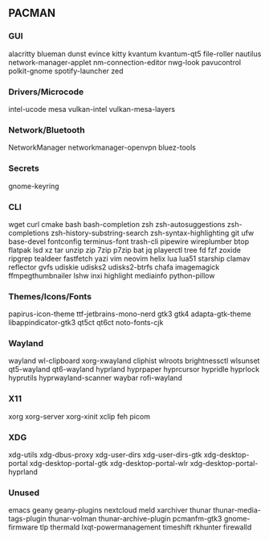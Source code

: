 ## PACMAN
### GUI
alacritty
blueman
dunst
evince
kitty
kvantum
kvantum-qt5
file-roller
nautilus
network-manager-applet
nm-connection-editor
nwg-look
pavucontrol
polkit-gnome
spotify-launcher
zed

### Drivers/Microcode
intel-ucode
mesa
vulkan-intel
vulkan-mesa-layers

### Network/Bluetooth
NetworkManager
networkmanager-openvpn
bluez-tools

### Secrets
gnome-keyring

### CLI
wget
curl
cmake
bash
bash-completion
zsh
zsh-autosuggestions
zsh-completions
zsh-history-substring-search
zsh-syntax-highlighting
git
ufw
base-devel
fontconfig
terminus-font
trash-cli
pipewire
wireplumber
btop
flatpak
lsd
xz
tar
unzip
zip
7zip
p7zip
bat
jq
playerctl
tree
fd
fzf
zoxide
ripgrep
tealdeer
fastfetch
yazi
vim
neovim
helix
lua
lua51
starship
clamav
reflector
gvfs
udiskie
udisks2
udisks2-btrfs
chafa
imagemagick
ffmpegthumbnailer
lshw
inxi
highlight
mediainfo
python-pillow

### Themes/Icons/Fonts
papirus-icon-theme
ttf-jetbrains-mono-nerd
gtk3
gtk4
adapta-gtk-theme
libappindicator-gtk3
qt5ct
qt6ct
noto-fonts-cjk

### Wayland
wayland
wl-clipboard
xorg-xwayland
cliphist
wlroots
brightnessctl
wlsunset
qt5-wayland
qt6-wayland
hyprland
hyprpaper
hyprcursor
hypridle
hyprlock
hyprutils
hyprwayland-scanner
waybar
rofi-wayland

### X11
xorg
xorg-server
xorg-xinit
xclip
feh
picom

### XDG
xdg-utils
xdg-dbus-proxy
xdg-user-dirs
xdg-user-dirs-gtk
xdg-desktop-portal
xdg-desktop-portal-gtk
xdg-desktop-portal-wlr
xdg-desktop-portal-hyprland

### Unused
emacs
geany
geany-plugins
nextcloud
meld
xarchiver
thunar
thunar-media-tags-plugin
thunar-volman
thunar-archive-plugin
pcmanfm-gtk3
gnome-firmware
tlp
thermald
lxqt-powermanagement
timeshift
rkhunter
firewalld
